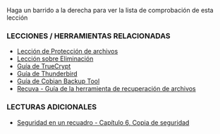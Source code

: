 [Title]: # (¿Y ahora qué?)
[Order]: # (6)

Haga un barrido a la derecha para ver la lista de comprobación de esta lección

### LECCIONES / HERRAMIENTAS RELACIONADAS 

* [Lección de Protección de archivos](umbrella://lesson/protecting-files) 
* [Lección sobre Eliminación](umbrella://lesson/safely-deleting) 
* [Guía de TrueCrypt](umbrella://lesson/truecrpyt) 
* [Guía de Thunderbird](lesson://lesson/thunderbird) 
* [Guía de Cobian Backup Tool](lesson://lesson/cobian-backup) 
* [Recuva - Guía de la herramienta de recuperación de archivos](umbrella://lesson/recuva) 

### LECTURAS ADICIONALES

* [Seguridad en un recuadro - Capítulo 6, Copia de seguridad](https://securityinabox.org/chapter-6)
